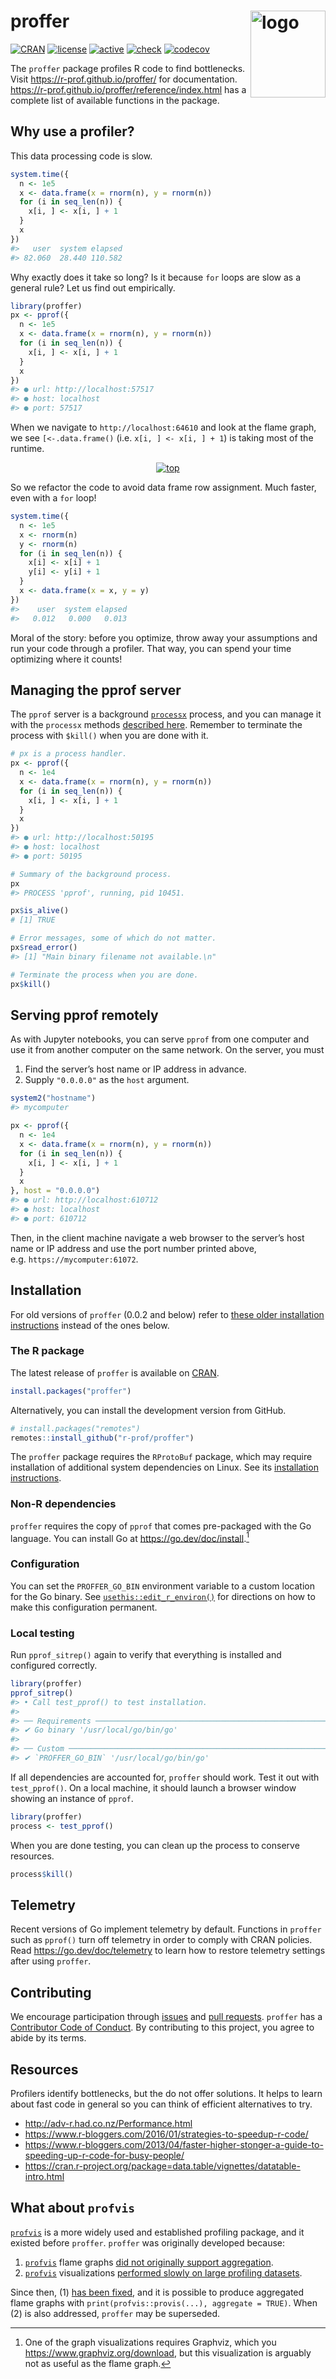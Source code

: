 
<!-- README.md is generated from README.Rmd. Please edit that file -->

# proffer <img src="https://r-prof.github.io/proffer/reference/figures/logo.png" align="right" alt="logo" width="120" height="139" style="border: none; float: right;">

[![CRAN](https://www.r-pkg.org/badges/version/proffer)](https://cran.r-project.org/package=proffer)
[![license](https://img.shields.io/badge/licence-MIT-blue.svg)](https://opensource.org/licenses/MIT)
[![active](https://www.repostatus.org/badges/latest/active.svg)](https://www.repostatus.org/#active)
[![check](https://github.com/r-prof/proffer/workflows/check/badge.svg)](https://github.com/r-prof/proffer/actions?workflow=check)
[![codecov](https://codecov.io/github/r-prof/proffer/coverage.svg?branch=main)](https://app.codecov.io/github/r-prof/proffer?branch=main)

The `proffer` package profiles R code to find bottlenecks. Visit
<https://r-prof.github.io/proffer/> for documentation.
<https://r-prof.github.io/proffer/reference/index.html> has a complete
list of available functions in the package.

## Why use a profiler?

This data processing code is slow.

``` r
system.time({
  n <- 1e5
  x <- data.frame(x = rnorm(n), y = rnorm(n))
  for (i in seq_len(n)) {
    x[i, ] <- x[i, ] + 1
  }
  x
})
#>   user  system elapsed 
#> 82.060  28.440 110.582 
```

Why exactly does it take so long? Is it because `for` loops are slow as
a general rule? Let us find out empirically.

``` r
library(proffer)
px <- pprof({
  n <- 1e5
  x <- data.frame(x = rnorm(n), y = rnorm(n))
  for (i in seq_len(n)) {
    x[i, ] <- x[i, ] + 1
  }
  x
})
#> ● url: http://localhost:57517
#> ● host: localhost
#> ● port: 57517
```

When we navigate to `http://localhost:64610` and look at the flame
graph, we see `[<-.data.frame()` (i.e. `x[i, ] <- x[i, ] + 1`) is taking
most of the runtime.

<center>

<a href="https://r-prof.github.io/proffer/reference/figures/flame.png">
<img src="https://r-prof.github.io/proffer/reference/figures/flame.png" alt="top" align="center" style = "border: none; float: center;">
</a>
</center>

So we refactor the code to avoid data frame row assignment. Much faster,
even with a `for` loop!

``` r
system.time({
  n <- 1e5
  x <- rnorm(n)
  y <- rnorm(n)
  for (i in seq_len(n)) {
    x[i] <- x[i] + 1
    y[i] <- y[i] + 1
  }
  x <- data.frame(x = x, y = y)
})
#>    user  system elapsed 
#>   0.012   0.000   0.013
```

Moral of the story: before you optimize, throw away your assumptions and
run your code through a profiler. That way, you can spend your time
optimizing where it counts!

## Managing the pprof server

The `pprof` server is a background
[`processx`](https://github.com/r-lib/processx) process, and you can
manage it with the `processx` methods [described
here](https://processx.r-lib.org/#managing-external-processes). Remember
to terminate the process with `$kill()` when you are done with it.

``` r
# px is a process handler.
px <- pprof({
  n <- 1e4
  x <- data.frame(x = rnorm(n), y = rnorm(n))
  for (i in seq_len(n)) {
    x[i, ] <- x[i, ] + 1
  }
  x
})
#> ● url: http://localhost:50195
#> ● host: localhost
#> ● port: 50195

# Summary of the background process.
px
#> PROCESS 'pprof', running, pid 10451.

px$is_alive()
# [1] TRUE

# Error messages, some of which do not matter.
px$read_error()
#> [1] "Main binary filename not available.\n"

# Terminate the process when you are done.
px$kill()
```

## Serving pprof remotely

As with Jupyter notebooks, you can serve `pprof` from one computer and
use it from another computer on the same network. On the server, you
must

1.  Find the server’s host name or IP address in advance.
2.  Supply `"0.0.0.0"` as the `host` argument.

``` r
system2("hostname")
#> mycomputer

px <- pprof({
  n <- 1e4
  x <- data.frame(x = rnorm(n), y = rnorm(n))
  for (i in seq_len(n)) {
    x[i, ] <- x[i, ] + 1
  }
  x
}, host = "0.0.0.0")
#> ● url: http://localhost:610712
#> ● host: localhost
#> ● port: 610712
```

Then, in the client machine navigate a web browser to the server’s host
name or IP address and use the port number printed above,
e.g. `https://mycomputer:61072`.

## Installation

For old versions of `proffer` (0.0.2 and below) refer to [these older
installation
instructions](https://github.com/r-prof/proffer/blob/f76bde56796396e83fee00f94430c94974f18303/README.md#installation)
instead of the ones below.

### The R package

The latest release of `proffer` is available on
[CRAN](https://CRAN.R-project.org).

``` r
install.packages("proffer")
```

Alternatively, you can install the development version from GitHub.

``` r
# install.packages("remotes")
remotes::install_github("r-prof/proffer")
```

The `proffer` package requires the `RProtoBuf` package, which may
require installation of additional system dependencies on Linux. See its
[installation
instructions](https://github.com/eddelbuettel/rprotobuf#installation).

### Non-R dependencies

`proffer` requires the copy of `pprof` that comes pre-packaged with the
Go language. You can install Go at <https://go.dev/doc/install>.[^1]

### Configuration

You can set the `PROFFER_GO_BIN` environment variable to a custom
location for the Go binary. See
[`usethis::edit_r_environ()`](https://usethis.r-lib.org/reference/edit.html)
for directions on how to make this configuration permanent.

### Local testing

Run `pprof_sitrep()` again to verify that everything is installed and
configured correctly.

``` r
library(proffer)
pprof_sitrep()
#> • Call test_pprof() to test installation.
#> 
#> ── Requirements ────────────────────────────────────────────────────────────────
#> ✔ Go binary '/usr/local/go/bin/go'
#> 
#> ── Custom ──────────────────────────────────────────────────────────────────────
#> ✔ `PROFFER_GO_BIN` '/usr/local/go/bin/go'
```

If all dependencies are accounted for, `proffer` should work. Test it
out with `test_pprof()`. On a local machine, it should launch a browser
window showing an instance of `pprof`.

``` r
library(proffer)
process <- test_pprof()
```

When you are done testing, you can clean up the process to conserve
resources.

``` r
process$kill()
```

## Telemetry

Recent versions of Go implement telemetry by default. Functions in
`proffer` such as `pprof()` turn off telemetry in order to comply with
CRAN policies. Read <https://go.dev/doc/telemetry> to learn how to
restore telemetry settings after using `proffer`.

## Contributing

We encourage participation through
[issues](https://github.com/r-prof/proffer/issues) and [pull
requests](https://github.com/r-prof/proffer/pulls). `proffer` has a
[Contributor Code of
Conduct](https://github.com/r-prof/proffer/blob/main/CODE_OF_CONDUCT.md).
By contributing to this project, you agree to abide by its terms.

## Resources

Profilers identify bottlenecks, but the do not offer solutions. It helps
to learn about fast code in general so you can think of efficient
alternatives to try.

- <http://adv-r.had.co.nz/Performance.html>
- <https://www.r-bloggers.com/2016/01/strategies-to-speedup-r-code/>
- <https://www.r-bloggers.com/2013/04/faster-higher-stonger-a-guide-to-speeding-up-r-code-for-busy-people/>
- <https://cran.r-project.org/package=data.table/vignettes/datatable-intro.html>

## What about `profvis`

[`profvis`](https://github.com/r-lib/profvis) is a more widely used and
established profiling package, and it existed before `proffer`.
`proffer` was originally developed because:

1.  [`profvis`](https://github.com/r-lib/profvis) flame graphs [did not
    originally support
    aggregation](https://github.com/r-lib/profvis/issues/115).
2.  [`profvis`](https://github.com/r-lib/profvis) visualizations
    [performed slowly on large profiling
    datasets](https://github.com/r-lib/profvis/issues/104).

Since then, (1) [has been
fixed](https://github.com/r-lib/profvis/pull/126), and it is possible to
produce aggregated flame graphs with
`print(profvis::provis(...), aggregate = TRUE)`. When (2) is also
addressed, `proffer` may be superseded.

[^1]: One of the graph visualizations requires Graphviz, which you
    <https://www.graphviz.org/download>, but this visualization is
    arguably not as useful as the flame graph.
